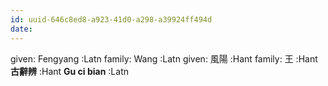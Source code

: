 ```yaml
---
id: uuid-646c8ed8-a923-41d0-a298-a39924ff494d
date: 
---
```


given: Fengyang :Latn
family: Wang :Latn
given: 風陽 :Hant
family: 王 :Hant
**古辭辨** :Hant
**Gu ci bian** :Latn